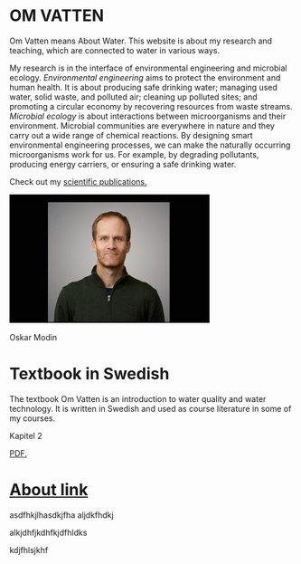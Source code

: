# OM VATTEN
Om Vatten means About Water. This website is about my research and teaching, which are connected to water in various ways.

My research is in the interface of environmental engineering and microbial ecology.
*Environmental engineering* aims to protect the environment and human health.
It is about producing safe drinking water; managing used water, solid waste, and polluted air; cleaning up polluted sites; and promoting a circular economy by recovering resources from waste streams.
*Microbial ecology* is about interactions between microorganisms and their environment. Microbial communities are everywhere in nature and they carry out a wide range of chemical reactions.
By designing smart environmental engineering processes, we can make the naturally occurring microorganisms work for us. 
For example, by degrading pollutants, producing energy carriers, or ensuring a safe drinking water.

Check out my <a href="https://scholar.google.com/citations?hl=sv&user=BG6O3hYAAAAJ" target="_blank">scientific publications.</a>

<img src="./images/Oskar.gif"/>

Oskar Modin

# Textbook in Swedish
The textbook Om Vatten is an introduction to water quality and water technology. It is written in Swedish and used as course literature in some of my courses.

Kapitel 2

<a href="https://omvatten.github.io/kapitel/2_Syre.pdf" target="_blank">PDF.</a>

# <a href="https://omvatten.github.io/about">About link</a>

asdfhkjlhasdkjfha
aljdkfhdkj

alkjdhfjkdhfkjdfhldks

kdjfhlsjkhf